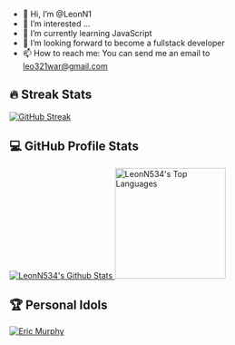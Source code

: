 - 👋 Hi, I’m @LeonN1
- 👀 I’m interested ...
- 🌱 I’m currently learning JavaScript
- 💞️ I’m looking forward to become a fullstack developer
- 📫 How to reach me: You can send me an email to leo321war@gmail.com

<!---
LeonN1/LeonN1 is a ✨ special ✨ repository because its `README.md` (this file) appears on your GitHub profile.
You can click the Preview link to take a look at your changes.
--->

<h2>🔥 Streak Stats</h2>
<a href="https://git.io/streak-stats">
  <img src="https://streak-stats.demolab.com?user=LeonN534&theme=dark-minimalist&border_radius=7&mode=weekly" alt="GitHub Streak" />
</a>


<h2>💻 GitHub Profile Stats</h2>
<a href="https://github.com/anuraghazra/github-readme-stats">
  <img alt="LeonN534's Github Stats" src="https://github-readme-stats.vercel.app/api?username=LeonN534&show_icons=true&bg_color=211f27&text_color=e5e5e5&icon_color=d484f4&title_color=85bef7&border_color=b9b9c0&border_radius=7"/>
</a>
<a href="https://github.com/anuraghazra/github-readme-stats">
  <img alt="LeonN534's Top Languages" src="https://github-readme-stats.vercel.app/api/top-langs/?username=LeonN534&langs_count=8&layout=compact&bg_color=211f27&text_color=e5e5e5&icon_color=d484f4&title_color=85bef7&border_color=b9b9c0&border_radius=7" height="195px">
</a>


<h2>🏆 Personal Idols</h2>
<a href="https://ericmurphy.xyz/">
  <img alt="Eric Murphy" src="https://github.com/LeonN534/LeonN534/assets/77511070/ae7de464-7872-4a1c-8fee-4b72f334ec2e">
</a>
